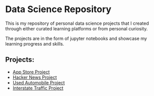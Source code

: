 # Data Science Repository

This is my repository of personal data science projects that I created through either curated learning platforms or from personal curiosity. 

The projects are in the form of jupyter notebooks and showcase my learning progress and skills.  

## Projects:
- [App Store Project](https://github.com/htwalden/Data-Science-Project-Repository/blob/main/Free_App_Data_Project.ipynb)
- [Hacker News Project](https://github.com/htwalden/Data-Science-Project-Repository/blob/main/hacker_news_proj.ipynb)
- [Used Automobile Project](https://github.com/htwalden/Data-Science-Project-Repository/blob/main/autos_proj.ipynb)
- [Interstate Traffic Project](https://github.com/htwalden/Data-Science-Project-Repository/blob/main/interstate_data_project.ipynb)

